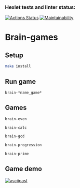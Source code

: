 ### Hexlet tests and linter status:
[![Actions Status](https://github.com/Raition/fullstack-javascript-project-lvl1/actions/workflows/hexlet-check.yml/badge.svg)](https://github.com/Raition/fullstack-javascript-project-lvl1/actions)
[![Maintainability](https://api.codeclimate.com/v1/badges/ff37901133a9add90cd0/maintainability)](https://codeclimate.com/github/Raition/fullstack-javascript-project-lvl1/maintainability)  

# Brain-games

## Setup

```bash
make install
```

## Run game

```bash
brain-*name_game*
```

## Games
```bash
brain-even
```
```bash
brain-calc
```
```bash
brain-gcd
```
```bash
brain-progression
```
```bash
brain-prime
```

## Game demo

[![asciicast](https://asciinema.org/a/697080.svg)](https://asciinema.org/a/697080)